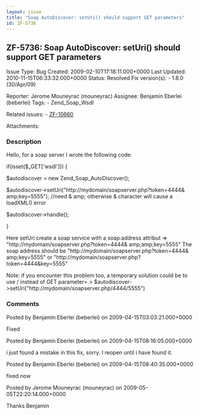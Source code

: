 ```yaml
---
layout: issue
title: "Soap AutoDiscover: setUri() should support GET parameters"
id: ZF-5736
---
```


ZF-5736: Soap AutoDiscover: setUri() should support GET parameters
------------------------------------------------------------------

 Issue Type: Bug Created: 2009-02-10T17:18:11.000+0000 Last Updated: 2010-11-15T06:33:32.000+0000 Status: Resolved Fix version(s): - 1.8.0 (30/Apr/09)
 
 Reporter:  Jerome Mouneyrac (mouneyrac)  Assignee:  Benjamin Eberlei (beberlei)  Tags: - Zend\_Soap\_Wsdl
 
 Related issues: - [ZF-10660](/issues/browse/ZF-10660)
 
 Attachments: 
### Description

Hello, for a soap server I wrote the following code:

if(isset($\_GET['wsdl'])) {

$autodiscover = new Zend\_Soap\_AutoDiscover();

$autodiscover->setUri("http://mydomain/soapserver.php?token=4444& amp;key=5555"); //need & amp; otherwise & character will cause a loadXML() error

$autodiscover->handle();

}

Here setUri create a soap service with a soap:address attribut => "http://mydomain/soapserver.php?token=4444& amp;amp;key=5555" The soap address should be "http://mydomain/soapserver.php?token=4444& amp;key=5555" or "http://mydomain/soapserver.php?token=4444&key=5555"

Note: if you encounter this problem too, a temporary solution could be to use / instead of GET parameter= > $autodiscover->setUri("http://mydomain/soapserver.php/4444/5555")

 

 

### Comments

Posted by Benjamin Eberlei (beberlei) on 2009-04-15T03:03:21.000+0000

Fixed

 

 

Posted by Benjamin Eberlei (beberlei) on 2009-04-15T08:16:05.000+0000

i just found a mistake in this fix, sorry. I reopen until i have found it.

 

 

Posted by Benjamin Eberlei (beberlei) on 2009-04-15T08:40:35.000+0000

fixed now

 

 

Posted by Jerome Mouneyrac (mouneyrac) on 2009-05-05T22:20:14.000+0000

Thanks Benjamin

 

 